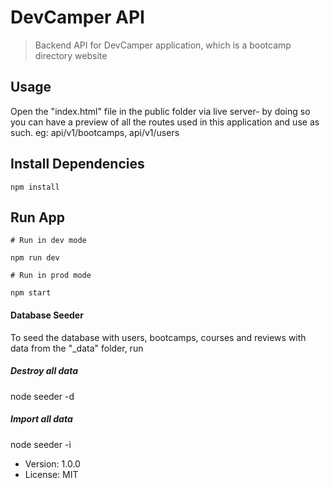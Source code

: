 # DevCamper API

> Backend API for DevCamper application, which is a bootcamp directory website

## Usage

Open the "index.html" file in the public folder via live server- by doing so you can have a preview of all the routes used in this application and use as such. eg: api/v1/bootcamps, api/v1/users

## Install Dependencies

```
npm install
```

## Run App

```
# Run in dev mode

npm run dev

# Run in prod mode

npm start
```

#### Database Seeder

To seed the database with users, bootcamps, courses and reviews with data from the "\_data" folder, run

##### Destroy all data

node seeder -d

##### Import all data

node seeder -i

- Version: 1.0.0
- License: MIT

